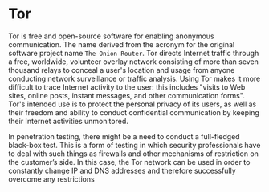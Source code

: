 # Tor

Tor is free and open-source software for enabling anonymous communication. 
The name derived from the acronym for the original software project name `The Onion Router`.
Tor directs Internet traffic through a free, worldwide, volunteer overlay network consisting of more than seven thousand relays to conceal a user's location and usage from anyone conducting network surveillance or traffic analysis. 
Using Tor makes it more difficult to trace Internet activity to the user: this includes "visits to Web sites, online posts, instant messages, and other communication forms". 
Tor's intended use is to protect the personal privacy of its users, as well as their freedom and ability to conduct confidential communication by keeping their Internet activities unmonitored.

In penetration testing, there might be a need to conduct a full-fledged black-box test. This is a form of testing in which security professionals have to deal with such things as firewalls and other mechanisms of restriction on the customer’s side.
In this case, the Tor network can be used in order to constantly change IP and DNS addresses and therefore successfully overcome any restrictions
